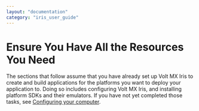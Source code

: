 ```yaml
---
layout: "documentation"
category: "iris_user_guide"
---
```

                          


Ensure You Have All the Resources You Need
==========================================

The sections that follow assume that you have already set up Volt MX Iris to create and build applications for the platforms you want to deploy your application to. Doing so includes configuring Volt MX Iris, and installing platform SDKs and their emulators. If you have not yet completed those tasks, see [Configuring your computer](Part_I__Overview.html "Configuring your computer").
